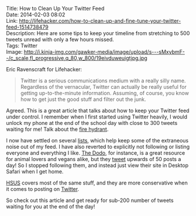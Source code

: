 Title: How to Clean Up Your Twitter Feed  
Date: 2014-02-03 08:02  
Link: http://lifehacker.com/how-to-clean-up-and-fine-tune-your-twitter-feed-1514738479  
Description: Here are some tips to keep your timeline from stretching to 500 tweets unread with only a few hours missed.  
Tags: Twitter  
Image: http://i.kinja-img.com/gawker-media/image/upload/s---sMxybmF--/c_scale,fl_progressive,q_80,w_800/19eivduweuigtjpg.jpg  

Eric Ravenscraft for Lifehacker:

> Twitter is a serious communications medium with a really silly name. Regardless of the vernacular, Twitter can actually be really useful for getting up-to-the-minute information. Assuming, of course, you know how to get just the good stuff and filter out the junk.

Agreed. This is a great article that talks about how to keep your Twitter feed under control. I remember when I first started using Twitter heavily, I would unlock my phone at the end of the school day with close to 300 tweets waiting for me! Talk about the [fire hydrant][gigaom].

I now have settled on several [lists][twitter], which help keep some of the extraneous noise out of my feed. I have also reverted to explicitly not following or listing everyone and everything I like. [The Dodo][thedodo], for instance, is a great resource for animal lovers and vegans alike, but they [tweet][twitter 2] upwards of 50 posts a day! So I stopped following them, and instead just view their site in Desktop Safari when I get home. 

[HSUS][humanesociety] covers most of the same stuff, and they are more conservative when it comes to posting on [Twitter][twitter 3].

So check out this article and get ready for sub-200 number of tweets waiting for you at the end of the day!

[gigaom]: http://gigaom.com/2014/01/09/drinking-from-the-twitter-firehose-i-love-the-stream-but-i-need-more-filters-and-bridges/ "GigaOM on using Twitter"
[humanesociety]: http://www.humanesociety.org/ "The Humane Society of the United States"
[thedodo]: https://www.thedodo.com/ "The Dodo"
[twitter]: https://twitter.com/ToniWonKanobi/lists "My lists on Twitter"
[twitter 2]: https://twitter.com/dodo "The Dodo on Twitter"
[twitter 3]: https://twitter.com/HumaneSociety "The Humane Society of the United States on Twitter"
